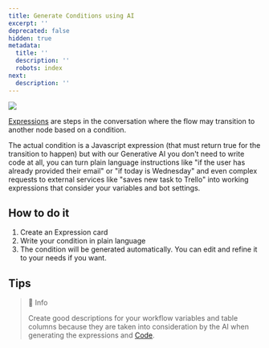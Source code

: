 ```yaml
---
title: Generate Conditions using AI
excerpt: ''
deprecated: false
hidden: true
metadata:
  title: ''
  description: ''
  robots: index
next:
  description: ''
---
```

![](https://files.readme.io/4d91065-image.png)

[Expressions](..docs/transition#expression) are steps in the conversation where the flow may transition to another node based on a condition.

The actual condition is a Javascript expression (that must return true for the transition to happen) but with our Generative AI you don't need to write code at all, you can turn plain language instructions like "if the user has already provided their email" or "if today is Wednesday" and even complex requests to external services like "saves new task to Trello" into working expressions that consider your variables and bot settings.

## How to do it

1. Create an Expression card
2. Write your condition in plain language
3. The condition will be generated automatically. You can edit and refine it to your needs if you want.

## Tips

> 📘 Info
> 
> Create good descriptions for your workflow variables and table columns because they are taken into consideration by the AI when generating the expressions and [Code](..docs/generate-code-using-ai).